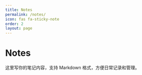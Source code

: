 ```yaml
---
title: Notes
permalink: /notes/
icon: fas fa-sticky-note
order: 2
layout: page
---
```


# Notes

这里写你的笔记内容，支持 Markdown 格式，方便日常记录和管理。

